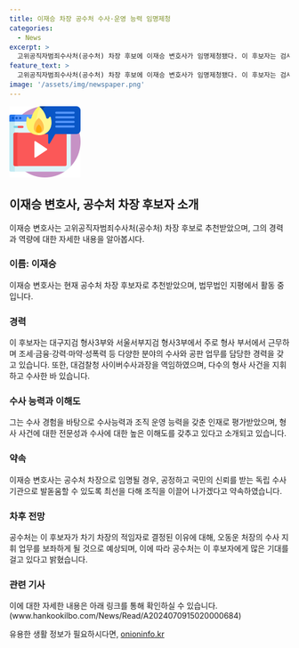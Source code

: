 ```yaml
---
title: 이재승 차장 공수처 수사·운영 능력 임명제청
categories:
  - News
excerpt: >
  고위공직자범죄수사처(공수처) 차장 후보에 이재승 변호사가 임명제청됐다. 이 후보자는 검사 출신으로 형사 분야에서 수사 경험이 풍부하며, 공수처의 독립적이고 공정한 운영을 위해 최선을 다할 것을 약속했다. 이재승 변호사는 대검찰청에서 형사 부장검사로 근무하며 다양한 범죄 수사를 지휘했고, 수사에 대한 전문성과 이해도가 높이 평가되었다. 이에 오동운 공수처 처장은 이 후보자를 차기 차장으로 적임자로 선정했다.
feature_text: >
  고위공직자범죄수사처(공수처) 차장 후보에 이재승 변호사가 임명제청됐다. 이 후보자는 검사 출신으로 형사 분야에서 수사 경험이 풍부하며, 공수처의 독립적이고 공정한 운영을 위해 최선을 다할 것을 약속했다. 이재승 변호사는 대검찰청에서 형사 부장검사로 근무하며 다양한 범죄 수사를 지휘했고, 수사에 대한 전문성과 이해도가 높이 평가되었다. 이에 오동운 공수처 처장은 이 후보자를 차기 차장으로 적임자로 선정했다.
image: '/assets/img/newspaper.png'
---
```


<p><img src="/assets/img/news.png" alt="rentncar 속보" /></p>

<h2 data-ke-size="size26">이재승 변호사, 공수처 차장 후보자 소개</h2>

<p data-ke-size="size16">이재승 변호사는 고위공직자범죄수사처(공수처) 차장 후보로 추천받았으며, 그의 경력과 역량에 대한 자세한 내용을 알아봅시다.</p>

<h3>이름: 이재승</h3>

<p data-ke-size="size16">이재승 변호사는 현재 공수처 차장 후보자로 추천받았으며, 법무법인 지평에서 활동 중입니다.</p>

<h3>경력</h3>

<p data-ke-size="size16">이 후보자는 대구지검 형사3부와 서울서부지검 형사3부에서 주로 형사 부서에서 근무하며 조세·금융·강력·마약·성폭력 등 다양한 분야의 수사와 공판 업무를 담당한 경력을 갖고 있습니다. 또한, 대검찰청 사이버수사과장을 역임하였으며, 다수의 형사 사건을 지휘하고 수사한 바 있습니다.</p>

<h3>수사 능력과 이해도</h3>

<p data-ke-size="size16">그는 수사 경험을 바탕으로 수사능력과 조직 운영 능력을 갖춘 인재로 평가받았으며, 형사 사건에 대한 전문성과 수사에 대한 높은 이해도를 갖추고 있다고 소개되고 있습니다.</p>

<h3>약속</h3>

<p data-ke-size="size16">이재승 변호사는 공수처 차장으로 임명될 경우, 공정하고 국민의 신뢰를 받는 독립 수사기관으로 발돋움할 수 있도록 최선을 다해 조직을 이끌어 나가겠다고 약속하였습니다.</p>

<h3>차후 전망</h3>

<p data-ke-size="size16">공수처는 이 후보자가 차기 차장의 적임자로 결정된 이유에 대해, 오동운 처장의 수사 지휘 업무를 보좌하게 될 것으로 예상되며, 이에 따라 공수처는 이 후보자에게 많은 기대를 걸고 있다고 밝혔습니다.</p>

<h3>관련 기사</h3>

<p data-ke-size="size16">이에 대한 자세한 내용은 아래 링크를 통해 확인하실 수 있습니다. (www.hankookilbo.com/News/Read/A2024070915020000684)</p>
유용한 생활 정보가 필요하시다면, <a href="https://onioninfo.kr" rel="dofollow">onioninfo.kr</a>



